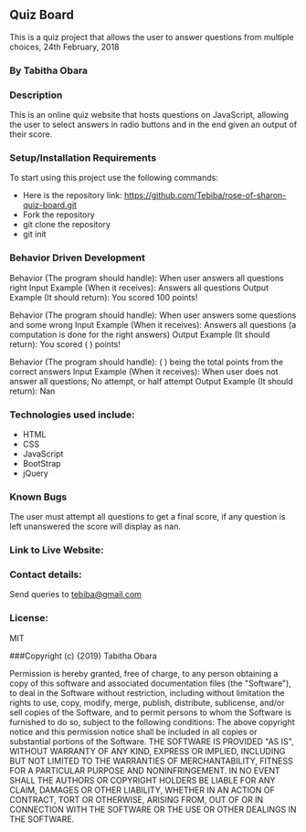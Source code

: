 ## Quiz Board
This is a quiz project that allows the user to answer questions from multiple choices, 24th February, 2018

### By Tabitha Obara

### Description
This is an online quiz website that hosts questions on JavaScript, allowing the user to select answers in radio buttons and in the end given an output of their score.

### Setup/Installation Requirements
To start using this project use the following commands:
* Here is the repository link: https://github.com/Tebiba/rose-of-sharon-quiz-board.git
* Fork the repository
* git clone the repository
* git init

### Behavior Driven Development
Behavior (The program should handle): When user answers all questions right
Input Example (When it receives): Answers all questions
Output Example (It should return): You scored 100 points!

Behavior (The program should handle): When user answers some questions and some wrong
Input Example (When it receives): Answers all questions (a computation is done for the right answers)
Output Example (It should return): You scored ( ) points!

Behavior (The program should handle): ( ) being the total points from the correct answers
Input Example (When it receives): When user does not answer all questions; No attempt, or half attempt
Output Example (It should return): Nan

### Technologies used include:
* HTML
* CSS
* JavaScript
* BootStrap
* jQuery

### Known Bugs
The user must attempt all questions to get a final score, if any question is left unanswered the score will display as nan.

### Link to Live Website:

### Contact details:
Send queries to tebiba@gmail.com

### License:
MIT

###Copyright (c) {2019} Tabitha Obara

Permission is hereby granted, free of charge, to any person obtaining a copy of this software and associated documentation files (the "Software"), to deal in the Software without restriction, including without limitation the rights to use, copy, modify, merge, publish, distribute, sublicense, and/or sell copies of the Software, and to permit persons to whom the Software is furnished to do so, subject to the following conditions:
The above copyright notice and this permission notice shall be included in all
copies or substantial portions of the Software.
THE SOFTWARE IS PROVIDED "AS IS", WITHOUT WARRANTY OF ANY KIND, EXPRESS OR IMPLIED, INCLUDING BUT NOT LIMITED TO THE WARRANTIES OF MERCHANTABILITY, FITNESS FOR A PARTICULAR PURPOSE AND NONINFRINGEMENT. IN NO EVENT SHALL THE AUTHORS OR COPYRIGHT HOLDERS BE LIABLE FOR ANY CLAIM, DAMAGES OR OTHER LIABILITY, WHETHER IN AN ACTION OF CONTRACT, TORT OR OTHERWISE, ARISING FROM, OUT OF OR IN CONNECTION WITH THE SOFTWARE OR THE USE OR OTHER DEALINGS IN THE SOFTWARE.
